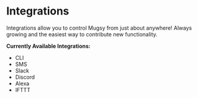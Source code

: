 # Integrations
Integrations allow you to control Mugsy from just about anywhere!  Always growing and the easiest way to contribute new functionality.

**Currently Available Integrations:**

 - CLI 
 - SMS
 - Slack
 - Discord
 - Alexa
 - IFTTT
